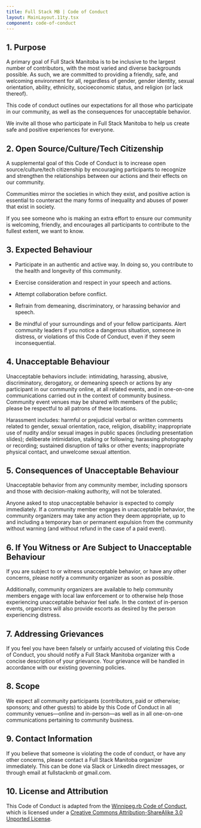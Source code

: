 ```yaml
---
title: Full Stack MB | Code of Conduct
layout: MainLayout.11ty.tsx
component: code-of-conduct
---
```


## 1. Purpose

A primary goal of Full Stack Manitoba is to be inclusive to the largest number of contributors, with the most varied and diverse backgrounds possible. As such, we are committed to providing a friendly, safe, and welcoming environment for all, regardless of gender, gender identity, sexual orientation, ability, ethnicity, socioeconomic status, and religion (or lack thereof).

This code of conduct outlines our expectations for all those who participate in our community, as well as the consequences for unacceptable behavior.

We invite all those who participate in Full Stack Manitoba to help us create safe and positive experiences for everyone.

## 2. Open Source/Culture/Tech Citizenship

A supplemental goal of this Code of Conduct is to increase open source/culture/tech citizenship by encouraging participants to recognize and strengthen the relationships between our actions and their effects on our community.

Communities mirror the societies in which they exist, and positive action is essential to counteract the many forms of inequality and abuses of power that exist in society.

If you see someone who is making an extra effort to ensure our community is welcoming, friendly, and encourages all participants to contribute to the fullest extent, we want to know.

## 3. Expected Behaviour

- Participate in an authentic and active way. In doing so, you contribute to the health and longevity of this community.

- Exercise consideration and respect in your speech and actions.

- Attempt collaboration before conflict.

- Refrain from demeaning, discriminatory, or harassing behavior and speech.

- Be mindful of your surroundings and of your fellow participants. Alert community leaders if you notice a dangerous situation, someone in distress, or violations of this Code of Conduct, even if they seem inconsequential.

## 4. Unacceptable Behaviour

Unacceptable behaviors include: intimidating, harassing, abusive, discriminatory, derogatory, or demeaning speech or actions by any participant in our community online, at all related events, and in one-on-one communications carried out in the context of community business. Community event venues may be shared with members of the public; please be respectful to all patrons of these locations.

Harassment includes: harmful or prejudicial verbal or written comments related to gender, sexual orientation, race, religion, disability; inappropriate use of nudity and/or sexual images in public spaces (including presentation slides); deliberate intimidation, stalking or following; harassing photography or recording; sustained disruption of talks or other events; inappropriate physical contact, and unwelcome sexual attention.

## 5. Consequences of Unacceptable Behaviour

Unacceptable behavior from any community member, including sponsors and those with decision-making authority, will not be tolerated.

Anyone asked to stop unacceptable behavior is expected to comply immediately. If a community member engages in unacceptable behavior, the community organizers may take any action they deem appropriate, up to and including a temporary ban or permanent expulsion from the community without warning (and without refund in the case of a paid event).

## 6. If You Witness or Are Subject to Unacceptable Behaviour

If you are subject to or witness unacceptable behavior, or have any other concerns, please notify a community organizer as soon as possible.

Additionally, community organizers are available to help community members engage with local law enforcement or to otherwise help those experiencing unacceptable behavior feel safe. In the context of in-person events, organizers will also provide escorts as desired by the person experiencing distress.

## 7. Addressing Grievances

If you feel you have been falsely or unfairly accused of violating this Code of Conduct, you should notify a Full Stack Manitoba organizer with a concise description of your grievance. Your grievance will be handled in accordance with our existing governing policies.

## 8. Scope

We expect all community participants (contributors, paid or otherwise; sponsors; and other guests) to abide by this Code of Conduct in all community venues—online and in-person—as well as in all one-on-one communications pertaining to community business.

## 9. Contact Information

If you believe that someone is violating the code of conduct, or have any other concerns, please contact a Full Stack Manitoba organizer immediately. This can be done via Slack or LinkedIn direct messages, or through email at fullstackmb _at_ gmail.com.

## 10. License and Attribution

This Code of Conduct is adapted from the <a href="https://winnipegrb.org/code_of_conduct.html" target="_blank">Winnipeg.rb Code of Conduct</a>, which is licensed under a <a href="http://creativecommons.org/licenses/by-sa/3.0/" target="_blank">Creative Commons Attribution-ShareAlike 3.0 Unported License</a>.

